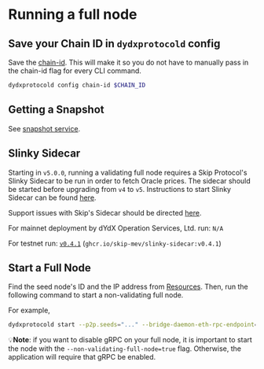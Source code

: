 # Running a full node
## Save your Chain ID in `dydxprotocold` config

Save the [chain-id](../network/network_constants.md#chain-id). This will make it so you do not have to manually pass in the chain-id flag for every CLI command.

```bash
dydxprotocold config chain-id $CHAIN_ID
```

## Getting a Snapshot

See [snapshot service](../network/resources.md#snapshot-service).

## Slinky Sidecar

Starting in `v5.0.0`, running a validating full node requires a Skip Protocol's Slinky Sidecar to be run in order to fetch Oracle prices. The sidecar should be started before upgrading from `v4` to `v5`. Instructions to start Slinky Sidecar can be found [here](https://docs.skip.money/slinky/integrations/dydx).

Support issues with Skip's Sidecar should be directed [here](https://discord.gg/7hxEThEaRQ).

For mainnet deployment by dYdX Operation Services, Ltd. run: `N/A`

For testnet run: [`v0.4.1`](https://github.com/skip-mev/slinky/tree/v0.4.1) (`ghcr.io/skip-mev/slinky-sidecar:v0.4.1`)

## Start a Full Node

Find the seed node's ID and the IP address from [Resources](../network/resources.md#seed-nodes). Then, run the following command to start a non-validating full node.

For example,
```bash
dydxprotocold start --p2p.seeds="..." --bridge-daemon-eth-rpc-endpoint="<eth rpc endpoint>" --non-validating-full-node=true
```

💡**Note**: if you want to disable gRPC on your full node, it is important to start the node with the
`--non-validating-full-node=true` flag. Otherwise, the application will require that gRPC be enabled.
